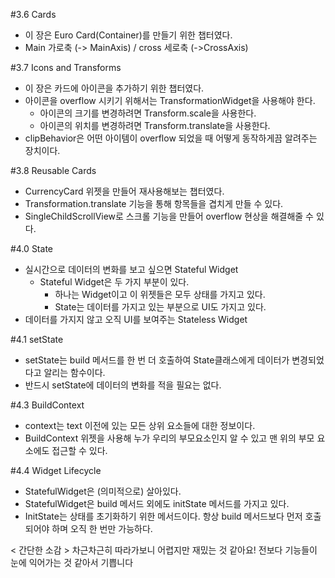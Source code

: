 #3.6 Cards
  - 이 장은 Euro Card(Container)를 만들기 위한 챕터였다.
  - Main 가로축 (-> MainAxis) / cross 세로축 (->CrossAxis)

#3.7 Icons and Transforms
  - 이 장은 카드에 아이콘을 추가하기 위한 챕터였다.
  - 아이콘을 overflow 시키기 위해서는 TransformationWidget을 사용해야 한다.
    - 아이콘의 크기를 변경하려면 Transform.scale을 사용한다.
    - 아이콘의 위치를 변경하려면 Transform.translate을 사용한다.
  - clipBehavior은 어떤 아이템이 overflow 되었을 때 어떻게 동작하게끔 알려주는 장치이다.

#3.8 Reusable Cards
  - CurrencyCard 위젯을 만들어 재사용해보는 챕터였다.
  - Transformation.translate 기능을 통해 항목들을 겹치게 만들 수 있다.
  - SingleChildScrollView로 스크롤 기능을 만들어 overflow 현상을 해결해줄 수 있다.

#4.0 State
  - 실시간으로 데이터의 변화를 보고 싶으면 Stateful Widget
    - Stateful Widget은 두 가지 부분이 있다.
	    - 하나는 Widget이고 이 위젯들은 모두 상태를 가지고 있다.
      - State는 데이터를 가지고 있는 부분으로 UI도 가지고 있다.
  - 데이터를 가지지 않고 오직 UI를 보여주는 Stateless Widget

#4.1 setState
  - setState는 build 메서드를 한 번 더 호출하여 State클래스에게 데이터가 변경되었다고 알리는 함수이다.
  - 반드시 setState에 데이터의 변화를 적을 필요는 없다.

#4.3 BuildContext
  - context는 text 이전에 있는 모든 상위 요소들에 대한 정보이다.
  - BuildContext 위젯을 사용해 누가 우리의 부모요소인지 알 수 있고 맨 위의 부모 요소에도 접근할 수 있다.

#4.4 Widget Lifecycle
  - StatefulWidget은 (의미적으로) 살아있다.
  - StatefulWidget은 build 메서드 외에도 initState 메서드를 가지고 있다.
  - InitState는 상태를 초기화하기 위한 메서드이다.
    항상 build 메서드보다 먼저 호출되어야 하며 오직 한 번만 가능하다.

< 간단한 소감 >
차근차근히 따라가보니 어렵지만 재밌는 것 같아요!
전보다 기능들이 눈에 익어가는 것 같아서 기쁩니다
